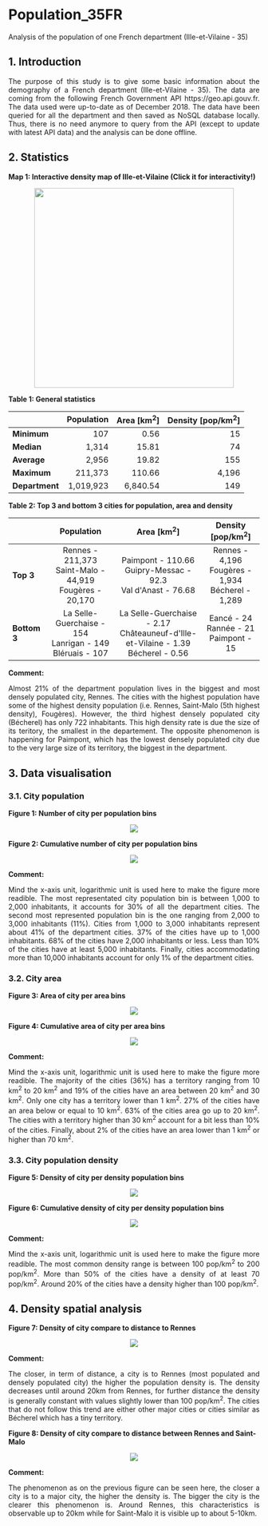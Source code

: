 # Population_35FR
Analysis of the population of one French department (Ille-et-Vilaine - 35)

## 1. Introduction
<p align="justify">
The purpose of this study is to give some basic information about the demography of a French department (Ille-et-Vilaine - 35). The data are coming from the following French Government API https://geo.api.gouv.fr. The data used were up-to-date as of December 2018. The data have been queried for all the department and then saved as NoSQL database locally. Thus, there is no need anymore to query from the API (except to update with latest API data) and the analysis can be done offline.
</p>

## 2. Statistics

**Map 1: Interactive density map of Ille-et-Vilaine (Click it for interactivity!)**

<p align="center">
  <a href="https://florentdsgree.github.io/Population_35FR/Graphs/InteractiveMapDensityPopulation_35.html">
  <img src="https://florentdsgree.github.io/Population_35FR/Graphs/InteractiveMapDensityPopulation_35_PrintScreen.PNG" width="400"/>
  </a>
</p>


**Table 1: General statistics**
 
  |               | Population | Area [km<sup>2</sup>] | Density [pop/km<sup>2</sup>]|
  |-------------- | ----------:| --------------------: | ---------------------------:|
  |**Minimum**    | 107        | 0.56                  | 15                          |
  |**Median**     | 1,314      | 15.81                 | 74                          |
  |**Average**    | 2,956      | 19.82                 | 155                         |
  |**Maximum**    | 211,373    | 110.66                | 4,196                       |
  |**Department** | 1,019,923  | 6,840.54              | 149                         |

**Table 2: Top 3 and bottom 3 cities for population, area and density**

| |Population|Area [km<sup>2</sup>]|Density [pop/km<sup>2</sup>]|
|-|:-------:|:----------:|:----------:|
|**Top 3**|Rennes - 211,373 <br> Saint-Malo - 44,919 <br> Fougères - 20,170|Paimpont - 110.66 <br> Guipry-Messac - 92.3 <br> Val d'Anast - 76.68|Rennes - 4,196 <br> Fougères - 1,934 <br> Bécherel - 1,289|
|**Bottom 3**|La Selle-Guerchaise	 - 154 <br> Lanrigan - 149 <br> Bléruais - 107|La Selle-Guerchaise - 2.17 <br> Châteauneuf-d'Ille-et-Vilaine - 1.39 <br> Bécherel - 0.56|Eancé - 24 <br> Rannée - 21 <br> Paimpont - 15|

**Comment:** 
<p align="justify">
Almost 21% of the department population lives in the biggest and most densely populated city, Rennes. The cities with the highest population have some of the highest density population (i.e. Rennes, Saint-Malo (5th highest density), Fougères). However, the third highest densely populated city (Bécherel) has only 722 inhabitants. This high density rate is due the size of its teritory, the smallest in the departement. The opposite phenomenon is happening for Paimpont, which has the lowest densely populated city due to the very large size of its territory, the biggest in the department.
</p>

## 3. Data visualisation

### 3.1. City population

**Figure 1: Number of city per population bins**
<p align="center"> 
  <img src="/Graphs/321_CityPopulation.png">
</p>

**Figure 2: Cumulative number of city per population bins**
<p align="center"> 
  <img src="/Graphs/322_CityPopulationDistribution.png">
</p>

**Comment:**
<p align="justify"> 
Mind the x-axis unit, logarithmic unit is used here to make the figure more readible. The most representated city population bin is between 1,000 to 2,000 inhabitants, it accounts for 30% of all the department cities. The second most represented population bin is the one ranging from 2,000 to 3,000 inhabitants (11%). Cities from 1,000 to 3,000 inhabitants represent about 41% of the department cities. 37% of the cities have up to 1,000 inhabitants. 68% of the cities have 2,000 inhabitants or less. Less than 10% of the cities have at least 5,000 inhabitants. Finally, cities accommodating more than 10,000 inhabitants account for only 1% of the department cities.
</p>

### 3.2. City area

**Figure 3: Area of city per area bins**
<p align="center"> 
  <img src="/Graphs/331_CityArea.png">
</p>

**Figure 4: Cumulative area of city per area bins**
<p align="center"> 
  <img src="/Graphs/332_CityAreaDistribution.png">
</p>

**Comment:**
<p align="justify"> 
Mind the x-axis unit, logarithmic unit is used here to make the figure more readible. The majority of the cities (36%) has a territory ranging from 10 km<sup>2</sup> to 20 km<sup>2</sup> and 19% of the cities have an area between 20 km<sup>2</sup> and 30 km<sup>2</sup>. Only one city has a territory lower than 1 km<sup>2</sup>. 27% of the cities have an area below or equal to 10 km<sup>2</sup>. 63% of the cities area go up to 20 km<sup>2</sup>. The cities with a territory higher than 30 km<sup>2</sup> account for a bit less than 10% of the cities. Finally, about 2% of the cities have an area lower than 1 km<sup>2</sup> or higher than 70 km<sup>2</sup>.
</p>

### 3.3. City population density

**Figure 5: Density of city per density population bins**
<p align="center"> 
  <img src="/Graphs/341_CityPopulationDensity.png">
</p>

**Figure 6: Cumulative density of city per density population bins**
<p align="center"> 
  <img src="/Graphs/342_CityPopulationDensityDistribution.png">
</p>

**Comment:**
<p align="justify"> 
Mind the x-axis unit, logarithmic unit is used here to make the figure more readible. The most common density range is between 100 pop/km<sup>2</sup> to 200 pop/km<sup>2</sup>. More than 50% of the cities have a density of at least 70 pop/km<sup>2</sup>. Around 20% of the cities have a density higher than 100 pop/km<sup>2</sup>.
</p>

## 4. Density spatial analysis

**Figure 7: Density of city compare to distance to Rennes**
<p align="center"> 
  <img src="/Graphs/352_CityDensityPopulationVsDistanceToRennes.png">
</p>

**Comment:**
<p align="justify"> 
The closer, in term of distance, a city is to Rennes (most populated and densely populated city) the higher the population density is. The density decreases until around 20km from Rennes, for further distance the density is generally constant with values slightly lower than 100 pop/km<sup>2</sup>. The cities that do not follow this trend are either other major cities or cities similar as Bécherel which has a tiny territory.
</p>

**Figure 8: Density of city compare to distance between Rennes and Saint-Malo**
<p align="center"> 
  <img src="/Graphs/354_CityDensityPopulationBetweenRennesAndSaintMalo.png">
</p>

**Comment:**
<p align="justify"> 
The phenomenon as on the previous figure can be seen here, the closer a city is to a major city, the higher the density is. The bigger the city is the clearer this phenomenon is. Around Rennes, this characteristics is observable up to 20km while for Saint-Malo it is visible up to about 5-10km.
</p>
